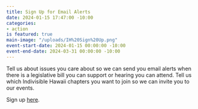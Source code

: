 ```yaml
---
title: Sign Up for Email Alerts
date: 2024-01-15 17:47:00 -10:00
categories:
- action
is featured: true
main-image: "/uploads/IH%20Sign%20Up.png"
event-start-date: 2024-01-15 00:00:00 -10:00
event-end-date: 2024-03-31 00:00:00 -10:00
---
```


Tell us about issues you care about so we can send you email alerts when there is a legislative bill you can support or hearing you can attend.  Tell us which  Indivisible Hawaii chapters you want to join so we can invite you to our events.  

Sign up [here](https://indivisiblehawaii.org/join).